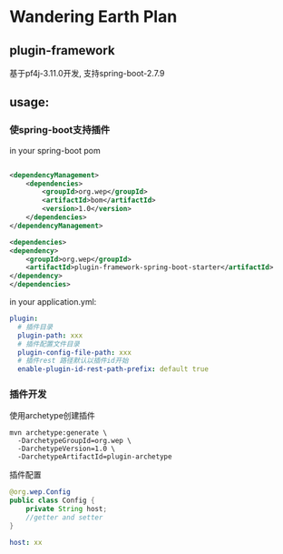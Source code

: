 # Wandering Earth Plan

## plugin-framework

基于pf4j-3.11.0开发, 支持spring-boot-2.7.9

## usage:

### 使spring-boot支持插件

in your spring-boot pom

```xml

<dependencyManagement>
    <dependencies>
        <groupId>org.wep</groupId>
        <artifactId>bom</artifactId>
        <version>1.0</version>
    </dependencies>
</dependencyManagement>

<dependencies>
<dependency>
    <groupId>org.wep</groupId>
    <artifactId>plugin-framework-spring-boot-starter</artifactId>
</dependency>
</dependencies>

```

in your application.yml:

```yaml
plugin:
  # 插件目录
  plugin-path: xxx
  # 插件配置文件目录
  plugin-config-file-path: xxx
  # 插件rest 路径默认以插件id开始
  enable-plugin-id-rest-path-prefix: default true
```

### 插件开发

使用archetype创建插件

```shell
mvn archetype:generate \
  -DarchetypeGroupId=org.wep \
  -DarchetypeVersion=1.0 \
  -DarchetypeArtifactId=plugin-archetype
```

插件配置

```java
@org.wep.Config
public class Config {
    private String host;
    //getter and setter
}
```

```yaml
host: xx
```
